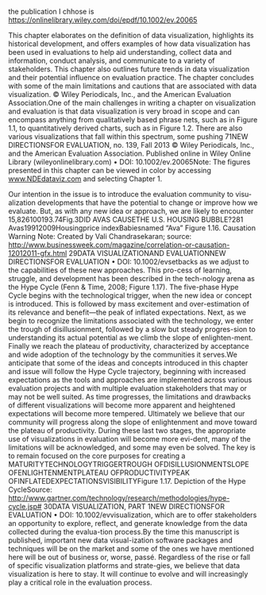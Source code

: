 the publication I chhose is https://onlinelibrary.wiley.com/doi/epdf/10.1002/ev.20065

This chapter elaborates on the definition of data visualization, highlights its historical development, and offers examples of how data visualization has been used in evaluations to help aid understanding, collect data and information, conduct analysis, and communicate to a variety of stakeholders. This chapter also outlines future trends in data visualization and their potential influence on evaluation practice. The chapter concludes with some of the main limitations and cautions that are associated with data visualization. © Wiley Periodicals, Inc., and the American Evaluation Association.One of the main challenges in writing a chapter on visualization and evaluation is that data visualization is very broad in scope and can encompass anything from qualitatively based phrase nets, such as in Figure 1.1, to quantitatively derived charts, such as in Figure 1.2. There are also various visualizations that fall within this spectrum, some pushing 71NEW DIRECTIONSFOR EVALUATION, no. 139, Fall 2013    © Wiley Periodicals, Inc., and the American Evaluation Association.    Published online in Wiley Online Library (wileyonlinelibrary.com) • DOI: 10.1002/ev.20065Note: The figures presented in this chapter can be viewed in color by accessing www.NDEdataviz.com and selecting Chapter 1.

Our intention in the issue is to introduce the evaluation community to visu-alization developments that have the potential to change or improve how we evaluate. But, as with any new idea or approach, we are likely to encounter 15,826100193.74Fig.3DID AVAS CAUSETHE U.S. HOUSING BUBBLE?281 Avas19912009Housingprice indexBabiesnamed “Ava” Figure 1.16.  Causation Warning Note: Created by Vali Chandrasekaran; source: http://www.businessweek.com/magazine/correlation-or-causation-12012011-gfx.html
29DATA VISUALIZATIONAND EVALUATIONNEW DIRECTIONSFOR EVALUATION • DOI: 10.1002/evsetbacks as we adjust to the capabilities of these new approaches. This pro-cess of learning, struggle, and development has been described in the tech-nology arena as the Hype Cycle (Fenn & Time, 2008; Figure 1.17). The five-phase Hype Cycle begins with the technological trigger, when the new idea or concept is introduced. This is followed by mass excitement and over-estimation of its relevance and benefit—the peak of inflated expectations. Next, as we begin to recognize the limitations associated with the technology, we enter the trough of disillusionment, followed by a slow but steady progres-sion to understanding its actual potential as we climb the slope of enlighten-ment. Finally we reach the plateau of productivity, characterized by acceptance and wide adoption of the technology by the communities it serves.We anticipate that some of the ideas and concepts introduced in this chapter and issue will follow the Hype Cycle trajectory, beginning with increased expectations as the tools and approaches are implemented across various evaluation projects and with multiple evaluation stakeholders that may or may not be well suited. As time progresses, the limitations and drawbacks  of  different  visualizations  will  become  more  apparent  and heightened expectations will become more tempered. Ultimately we believe that our community will progress along the slope of enlightenment and move toward the plateau of productivity. During these last two stages, the appropriate use of visualizations in evaluation will become more evi-dent, many of the limitations will be acknowledged, and some may even be solved. The key is to remain focused on the core purposes for creating a MATURITYTECHNOLOGYTRIGGERTROUGH OFDISILLUSIONMENTSLOPE OFENLIGHTENMENTPLATEAU OFPRODUCTIVITYPEAK OFINFLATEDEXPECTATIONSVISIBILITYFigure 1.17.  Depiction of the Hype CycleSource: http://www.gartner.com/technology/research/methodologies/hype-cycle.jsp#
30DATA VISUALIZATION, PART 1NEW DIRECTIONSFOR EVALUATION • DOI: 10.1002/evvisualization, which are to offer stakeholders an opportunity to explore, reflect, and generate knowledge from the data collected during the evalua-tion process.By the time this manuscript is published, important new data visual-ization software packages and techniques will be on the market and some of the ones we have mentioned here will be out of business or, worse, passé. Regardless of the rise or fall of specific visualization platforms and strate-gies, we believe that data visualization is here to stay. It will continue to evolve and will increasingly play a critical role in the evaluation process.